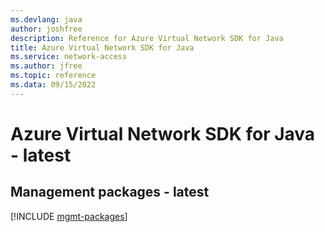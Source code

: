 ```yaml
---
ms.devlang: java
author: joshfree
description: Reference for Azure Virtual Network SDK for Java
title: Azure Virtual Network SDK for Java
ms.service: network-access
ms.author: jfree
ms.topic: reference
ms.data: 09/15/2022
---
```

# Azure Virtual Network SDK for Java - latest

## Management packages - latest
[!INCLUDE [mgmt-packages](virtual-network-mgmt-index.md)]